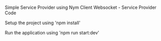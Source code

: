 Simple Service Provider using Nym Client Websocket - Service Provider Code

Setup the project using 'npm install'

Run the application using 'npm run start:dev'

